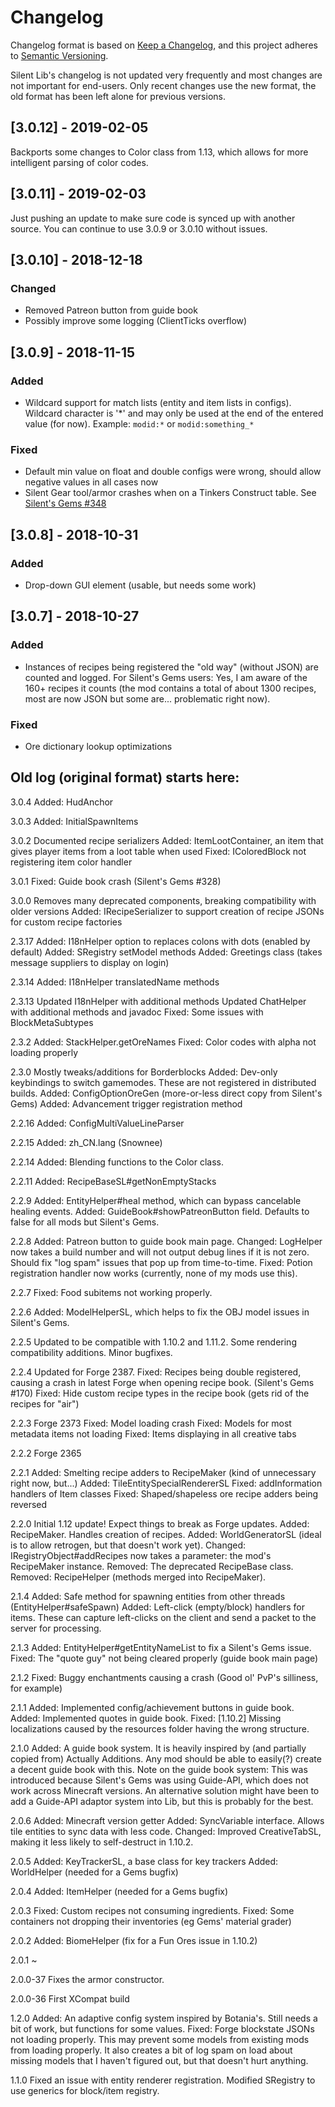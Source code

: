 # Changelog

Changelog format is based on [Keep a Changelog](https://keepachangelog.com/en/1.0.0/),
and this project adheres to [Semantic Versioning](https://semver.org/spec/v2.0.0.html).

Silent Lib's changelog is not updated very frequently and most changes are not important for end-users.
Only recent changes use the new format, the old format has been left alone for previous versions.

## [3.0.12] - 2019-02-05
Backports some changes to Color class from 1.13, which allows for more intelligent parsing of color codes.

## [3.0.11] - 2019-02-03
Just pushing an update to make sure code is synced up with another source. You can continue to use 3.0.9 or 3.0.10 without issues.

## [3.0.10] - 2018-12-18
### Changed
- Removed Patreon button from guide book
- Possibly improve some logging (ClientTicks overflow)

## [3.0.9] - 2018-11-15
### Added
- Wildcard support for match lists (entity and item lists in configs). Wildcard character is '*' and may only be used at the end of the entered value (for now). Example: `modid:*` or `modid:something_*`
### Fixed
- Default min value on float and double configs were wrong, should allow negative values in all cases now
- Silent Gear tool/armor crashes when on a Tinkers Construct table. See [Silent's Gems #348](https://github.com/SilentChaos512/SilentGems/issues/348)

## [3.0.8] - 2018-10-31
### Added
- Drop-down GUI element (usable, but needs some work)

## [3.0.7] - 2018-10-27
### Added
- Instances of recipes being registered the "old way" (without JSON) are counted and logged.
For Silent's Gems users: Yes, I am aware of the 160+ recipes it counts (the mod contains a total of
about 1300 recipes, most are now JSON but some are... problematic right now).
### Fixed
- Ore dictionary lookup optimizations

## Old log (original format) starts here:

3.0.4
Added: HudAnchor

3.0.3
Added: InitialSpawnItems

3.0.2
Documented recipe serializers
Added: ItemLootContainer, an item that gives player items from a loot table when used
Fixed: IColoredBlock not registering item color handler

3.0.1
Fixed: Guide book crash (Silent's Gems #328)

3.0.0
Removes many deprecated components, breaking compatibility with older versions
Added: IRecipeSerializer to support creation of recipe JSONs for custom recipe factories

2.3.17
Added: I18nHelper option to replaces colons with dots (enabled by default)
Added: SRegistry setModel methods
Added: Greetings class (takes message suppliers to display on login)

2.3.14
Added: I18nHelper translatedName methods

2.3.13
Updated I18nHelper with additional methods
Updated ChatHelper with additional methods and javadoc
Fixed: Some issues with BlockMetaSubtypes

2.3.2
Added: StackHelper.getOreNames
Fixed: Color codes with alpha not loading properly

2.3.0
Mostly tweaks/additions for Borderblocks
Added: Dev-only keybindings to switch gamemodes. These are not registered in distributed builds.
Added: ConfigOptionOreGen (more-or-less direct copy from Silent's Gems)
Added: Advancement trigger registration method

2.2.16
Added: ConfigMultiValueLineParser

2.2.15
Added: zh_CN.lang (Snownee)

2.2.14
Added: Blending functions to the Color class.

2.2.11
Added: RecipeBaseSL#getNonEmptyStacks

2.2.9
Added: EntityHelper#heal method, which can bypass cancelable healing events.
Added: GuideBook#showPatreonButton field. Defaults to false for all mods but Silent's Gems.

2.2.8
Added: Patreon button to guide book main page.
Changed: LogHelper now takes a build number and will not output debug lines if it is not zero. Should fix "log spam" issues that pop up from time-to-time.
Fixed: Potion registration handler now works (currently, none of my mods use this).

2.2.7
Fixed: Food subitems not working properly.

2.2.6
Added: ModelHelperSL, which helps to fix the OBJ model issues in Silent's Gems.

2.2.5
Updated to be compatible with 1.10.2 and 1.11.2.
Some rendering compatibility additions. Minor bugfixes.

2.2.4
Updated for Forge 2387.
Fixed: Recipes being double registered, causing a crash in latest Forge when opening recipe book. (Silent's Gems #170)
Fixed: Hide custom recipe types in the recipe book (gets rid of the recipes for "air")

2.2.3
Forge 2373
Fixed: Model loading crash
Fixed: Models for most metadata items not loading
Fixed: Items displaying in all creative tabs

2.2.2
Forge 2365

2.2.1
Added: Smelting recipe adders to RecipeMaker (kind of unnecessary right now, but...)
Added: TileEntitySpecialRendererSL
Fixed: addInformation handlers of Item classes
Fixed: Shaped/shapeless ore recipe adders being reversed

2.2.0
Initial 1.12 update! Expect things to break as Forge updates.
Added: RecipeMaker. Handles creation of recipes.
Added: WorldGeneratorSL (ideal is to allow retrogen, but that doesn't work yet).
Changed: IRegistryObject#addRecipes now takes a parameter: the mod's RecipeMaker instance.
Removed: The deprecated RecipeBase class.
Removed: RecipeHelper (methods merged into RecipeMaker).

2.1.4
Added: Safe method for spawning entities from other threads (EntityHelper#safeSpawn)
Added: Left-click (empty/block) handlers for items. These can capture left-clicks on the client and send a packet to the server for processing.

2.1.3
Added: EntityHelper#getEntityNameList to fix a Silent's Gems issue.
Fixed: The "quote guy" not being cleared properly (guide book main page)

2.1.2
Fixed: Buggy enchantments causing a crash (Good ol' PvP's silliness, for example)

2.1.1
Added: Implemented config/achievement buttons in guide book.
Added: Implemented quotes in guide book.
Fixed: [1.10.2] Missing localizations caused by the resources folder having the wrong structure.

2.1.0
Added: A guide book system. It is heavily inspired by (and partially copied from) Actually Additions. Any mod should be able to easily(?) create a decent guide book with this.
Note on the guide book system: This was introduced because Silent's Gems was using Guide-API, which does not work across Minecraft versions. An alternative solution might have been to add a Guide-API adaptor system into Lib, but this is probably for the best.

2.0.6
Added: Minecraft version getter
Added: SyncVariable interface. Allows tile entities to sync data with less code.
Changed: Improved CreativeTabSL, making it less likely to self-destruct in 1.10.2.

2.0.5
Added: KeyTrackerSL, a base class for key trackers
Added: WorldHelper (needed for a Gems bugfix)

2.0.4
Added: ItemHelper (needed for a Gems bugfix)

2.0.3
Fixed: Custom recipes not consuming ingredients.
Fixed: Some containers not dropping their inventories (eg Gems' material grader)

2.0.2
Added: BiomeHelper (fix for a Fun Ores issue in 1.10.2)

2.0.1
~

2.0.0-37
Fixes the armor constructor.

2.0.0-36
First XCompat build

1.2.0
Added: An adaptive config system inspired by Botania's. Still needs a bit of work, but functions for some values.
Fixed: Forge blockstate JSONs not loading properly. This may prevent some models from existing mods from loading properly. It also creates a bit of log spam on load about missing models that I haven't figured out, but that doesn't hurt anything.

1.1.0
Fixed an issue with entity renderer registration.
Modified SRegistry to use generics for block/item registry.